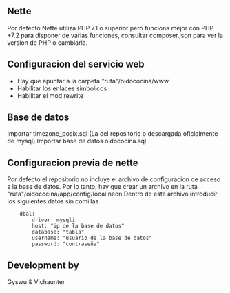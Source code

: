 Nette
---
Por defecto Nette utiliza PHP 7.1 o superior pero funciona mejor con PHP +7.2 para disponer de varias funciones, consultar composer.json para ver la version de PHP o cambiarla.

Configuracion del servicio web
---
- Hay que apuntar a la carpeta "ruta"/oidococina/www
- Habilitar los enlaces simbolicos
- Habilitar el mod rewrite

Base de datos
---
Importar timezone_posix.sql (La del repositorio o descargada oficialmente de mysql)
Importar base de datos oidococina.sql

Configuracion previa de nette
---
Por defecto el repositorio no incluye el archivo de configuracion de acceso a la base de datos.
Por lo tanto, hay que crear un archivo en la ruta "ruta"/oidococina/app/config/local.neon
Dentro de este archivo introducir los siguientes datos sin comillas

        dbal:
            driver: mysqli
            host: "ip de la base de datos"
            database: "tabla"
            username: "usuario de la base de datos"
            password: "contraseña"


Development by
---
Gyswu & Vichaunter


